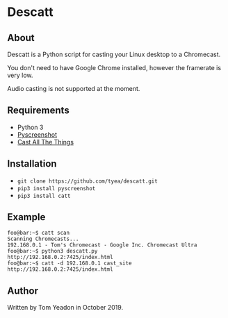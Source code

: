 # Descatt

## About

Descatt is a Python script for casting your Linux desktop to a Chromecast.

You don't need to have Google Chrome installed, however the framerate is very low.

Audio casting is not supported at the moment.

## Requirements

* Python 3
* [Pyscreenshot](https://pypi.org/project/pyscreenshot/)
* [Cast All The Things](https://pypi.org/project/catt/)

## Installation

* `git clone https://github.com/tyea/descatt.git`
* `pip3 install pyscreenshot`
* `pip3 install catt`

## Example

```
foo@bar:~$ catt scan
Scanning Chromecasts...
192.168.0.1 - Tom's Chromecast - Google Inc. Chromecast Ultra
foo@bar:~$ python3 descatt.py
http://192.168.0.2:7425/index.html
foo@bar:~$ catt -d 192.168.0.1 cast_site http://192.168.0.2:7425/index.html
```

## Author

Written by Tom Yeadon in October 2019.
